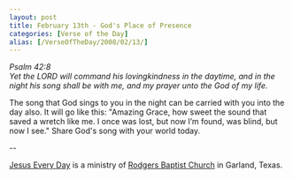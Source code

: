 ```yaml
---
layout: post
title: February 13th - God's Place of Presence
categories: [Verse of the Day]
alias: [/VerseOfTheDay/2008/02/13/]
---
```


_Psalm 42:8  
Yet the LORD will command his lovingkindness in the daytime, and in
the night his song shall be with me, and my prayer unto the God of my
life._

The song that God sings to you in the night can be carried with you
into the day also. It will go like this: "Amazing Grace, how sweet the
sound that saved a wretch like me. I once was lost, but now I&rsquo;m
found, was blind, but now I see." Share God's song with your world
today.

 --

<a href=http://jesuseveryday.net>Jesus Every Day</a> is a ministry of <a href=http://rodgersbaptist.net>Rodgers Baptist Church</a> in Garland, Texas.
